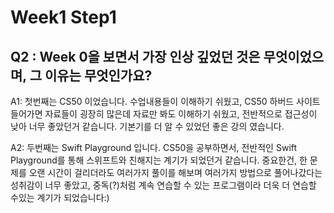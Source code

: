 # Week1 Step1

## Q2 : Week 0을 보면서 가장 인상 깊었던 것은 무엇이었으며, 그 이유는 무엇인가요?
A1: 첫번째는 CS50 이었습니다. 
    수업내용들이 이해하기 쉬웠고, CS50 하버드 사이트 들어가면 자료들이 굉장히 많은데
    자료만 봐도 이해하기 쉬웠고, 전반적으로 접근성이 낮아 너무 좋았던거 같습니다. 
    기본기를 더 알 수 있었던 좋은 강의 였습니다.
    
A2: 두번째는 Swift Playground 입니다. 
    CS50을 공부하면서, 전반적인 Swift Playground를 통해 스위프트와 친해지는 계기가 되었던거 같습니다.
    중요한건, 한 문제를 오랜 시간이 걸리더라도 여러가지 풀이를 해보며 여러가지 방법으로 풀어나갔다는 
    성취감이 너무 좋았고, 중독(?)처럼 계속 연습할 수 있는 프로그램이라 더욱 더 연습할 수있는 계기가 되었습니다:)

